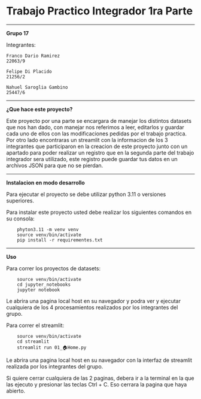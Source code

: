 
# Trabajo Practico Integrador 1ra Parte
-------------------------------------------
**Grupo 17**

Integrantes:

    Franco Dario Ramirez
    22063/9

    Felipe Di Placido
    21256/2

    Nahuel Saroglia Gambino
    25447/6
-------------------------------------------
**¿Que hace este proyecto?**

Este proyecto por una parte se encargara de manejar los distintos datasets que nos han dado,
con manejar nos referimos a leer, editarlos y guardar cada uno de ellos con las modificaciones 
pedidas por el trabajo practica. Por otro lado encontraras un streamlit con la informacion
de los 3 integrantes que participaron en la creacion de este proyecto junto con un apartado 
para poder realizar un registro que en la segunda parte del trabajo integrador sera utilizado,
este registro puede guardar tus datos en un archivos JSON para que no se pierdan.

-------------------------------------------
**Instalacion en modo desarrollo**

Para ejecutar el proyecto se debe utilizar python 3.11 o versiones superiores.

Para instalar este proyecto usted debe realizar los siguientes comandos en su consola:
```
    phyton3.11 -m venv venv
    source venv/bin/activate
    pip install -r requirementes.txt
```
-------------------------------------------
**Uso**

Para correr los proyectos de datasets:
```
    source venv/bin/activate
    cd jupyter_notebooks
    jupyter notebook
```

Le abrira una pagina local host en su navegador y podra ver y ejecutar cualquiera de los 4 procesamientos realizados
por los integrantes del grupo.

Para correr el streamlit:
```
    source venv/bin/activate
    cd streamlit
    streamlit run 01_🏠Home.py
```

Le abrira una pagina local host en su navegador con la interfaz de streamlit realizada por los integrantes del
grupo.

Si quiere cerrar cualquiera de las 2 paginas, debera ir a la terminal en la que las ejecuto y presionar
las teclas Ctrl + C. Eso cerrara la pagina que haya abierto.